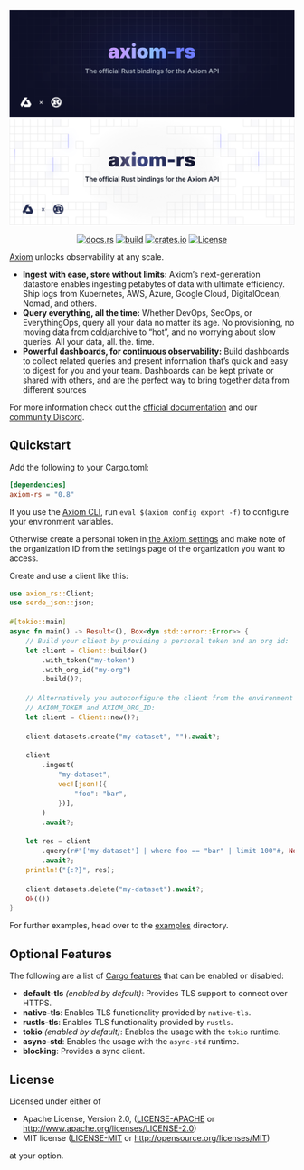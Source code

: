 ![axiom-rs: The official Rust bindings for the Axiom API](.github/images/banner-dark.svg#gh-dark-mode-only)
![axiom-rs: The official Rust bindings for the Axiom API](.github/images/banner-light.svg#gh-light-mode-only)

<div align="center">

[![docs.rs](https://docs.rs/axiom-rs/badge.svg)](https://docs.rs/axiom-rs/)
[![build](https://img.shields.io/github/actions/workflow/status/axiomhq/axiom-rs/ci.yaml?branch=main&ghcache=unused)](https://github.com/axiomhq/axiom-rs/actions?query=workflow%3ACI)
[![crates.io](https://img.shields.io/crates/v/axiom-rs.svg)](https://crates.io/crates/axiom-rs)
[![License](https://img.shields.io/crates/l/axiom-rs)](LICENSE-APACHE)

</div>

[Axiom](https://axiom.co) unlocks observability at any scale.

- **Ingest with ease, store without limits:** Axiom’s next-generation datastore enables ingesting petabytes of data with ultimate efficiency. Ship logs from Kubernetes, AWS, Azure, Google Cloud, DigitalOcean, Nomad, and others.
- **Query everything, all the time:** Whether DevOps, SecOps, or EverythingOps, query all your data no matter its age. No provisioning, no moving data from cold/archive to “hot”, and no worrying about slow queries. All your data, all. the. time.
- **Powerful dashboards, for continuous observability:** Build dashboards to collect related queries and present information that’s quick and easy to digest for you and your team. Dashboards can be kept private or shared with others, and are the perfect way to bring together data from different sources

For more information check out the [official documentation](https://axiom.co/docs) and our [community Discord](https://axiom.co/discord).

## Quickstart

Add the following to your Cargo.toml:

```toml
[dependencies]
axiom-rs = "0.8"
```

If you use the [Axiom CLI](https://github.com/axiomhq/cli), run
`eval $(axiom config export -f)` to configure your environment variables.

Otherwise create a personal token in
[the Axiom settings](https://cloud.axiom.co/profile) and make note of
the organization ID from the settings page of the organization you want to
access.

Create and use a client like this:

```rust
use axiom_rs::Client;
use serde_json::json;

#[tokio::main]
async fn main() -> Result<(), Box<dyn std::error::Error>> {
    // Build your client by providing a personal token and an org id:
    let client = Client::builder()
        .with_token("my-token")
        .with_org_id("my-org")
        .build()?;

    // Alternatively you autoconfigure the client from the environment variables
    // AXIOM_TOKEN and AXIOM_ORG_ID:
    let client = Client::new()?;

    client.datasets.create("my-dataset", "").await?;

    client
        .ingest(
            "my-dataset",
            vec![json!({
                "foo": "bar",
            })],
        )
        .await?;

    let res = client
        .query(r#"['my-dataset'] | where foo == "bar" | limit 100"#, None)
        .await?;
    println!("{:?}", res);

    client.datasets.delete("my-dataset").await?;
    Ok(())
}
```

For further examples, head over to the [examples](examples) directory.

## Optional Features

The following are a list of
[Cargo features](https://doc.rust-lang.org/stable/cargo/reference/features.html#the-features-section)
that can be enabled or disabled:

- **default-tls** _(enabled by default)_: Provides TLS support to connect
  over HTTPS.
- **native-tls**: Enables TLS functionality provided by `native-tls`.
- **rustls-tls**: Enables TLS functionality provided by `rustls`.
- **tokio** _(enabled by default)_: Enables the usage with the `tokio` runtime.
- **async-std**: Enables the usage with the `async-std` runtime.
- **blocking**: Provides a sync client.

## License

Licensed under either of

- Apache License, Version 2.0, ([LICENSE-APACHE](LICENSE-APACHE) or http://www.apache.org/licenses/LICENSE-2.0)
- MIT license ([LICENSE-MIT](LICENSE-MIT) or http://opensource.org/licenses/MIT)

at your option.
